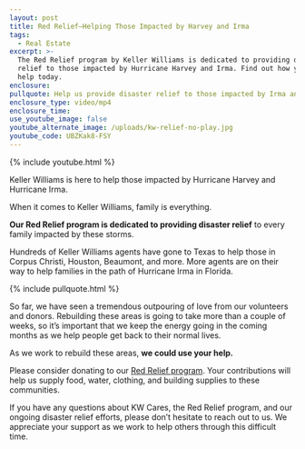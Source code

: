 ```yaml
---
layout: post
title: Red Relief—Helping Those Impacted by Harvey and Irma
tags:
  - Real Estate
excerpt: >-
  The Red Relief program by Keller Williams is dedicated to providing disaster
  relief to those impacted by Hurricane Harvey and Irma. Find out how you can
  help today.
enclosure:
pullquote: Help us provide disaster relief to those impacted by Irma and Harvey.
enclosure_type: video/mp4
enclosure_time:
use_youtube_image: false
youtube_alternate_image: /uploads/kw-relief-no-play.jpg
youtube_code: UBZKak8-FSY
---
```



{% include youtube.html %}

Keller Williams is here to help those impacted by Hurricane Harvey and Hurricane Irma.

When it comes to Keller Williams, family is everything.

**Our Red Relief program is dedicated to providing disaster relief** to every family impacted by these storms.

Hundreds of Keller Williams agents have gone to Texas to help those in Corpus Christi, Houston, Beaumont, and more. More agents are on their way to help families in the path of Hurricane Irma in Florida.

{% include pullquote.html %}

So far, we have seen a tremendous outpouring of love from our volunteers and donors. Rebuilding these areas is going to take more than a couple of weeks, so it’s important that we keep the energy going in the coming months as we help people get back to their normal lives.

As we work to rebuild these areas, **we could use your help.**

Please consider donating to our [Red Relief program](https://www.kwrelief.org/). Your contributions will help us supply food, water, clothing, and building supplies to these communities.

If you have any questions about KW Cares, the Red Relief program, and our ongoing disaster relief efforts, please don’t hesitate to reach out to us. We appreciate your support as we work to help others through this difficult time.